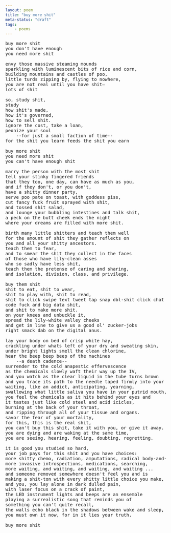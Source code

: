 ```yaml
---
layout: poem
title: "buy more shit"
meta-status: "draft"
tags: 
    - poems
---
```

<pre class="stanza">
buy more shit
you don't have enough
you need more shit

envy those massive steaming mounds
sparkling with luminescent bits of rice and corn, 
building mountains and castles of poo,
little turds zipping by, flying to nowhere,
you are not real until you have shit&mdash;
lots of shit

so, study shit, 
study
how shit's made, 
how it's governed,
how to sell shit.
ignore the cost, take a loan, 
peonize your soul
    --for just a small faction of time--
for the shit you learn feeds the shit you earn

buy more shit
you need more shit
you can't have enough shit

marry the person with the most shit
tell your stinky fingered friends
that they too, one day, can have as much as you,
and if they don't, or you don't, 
have a shitty dinner party,
serve poo pate on toast, with goddess piss,
cut fancy fuck fruit sprayed with shit, 
and tossed shit salad,
and lounge your bubbling intestines and talk shit,
a peck on the butt cheek ends the night
where your dreams are filled with more shit.

birth many little shitters and teach them well
for the amount of shit they gather reflects on
you and all your shitty ancestors.
teach them to fear, 
and to smear the shit they collect in the faces
of those who have lily-clean asses 
who so sadly have less shit,
teach them the pretense of caring and sharing,
and isolation, division, class, and privilege.

buy them shit
shit to eat, shit to wear,
shit to play with, shit to read,
shit to click swipe text tweet tap snap dbl-shit click chat
code fuck and big data shit,    
and shit to make more shit.
on your knees and unbuckle it,
spread the lily-white valley cheeks
and get in line to give us a good ol' zucker-jobs 
right smack dab on the digital anus.

lay your body on bed of crisp white hay, 
crackling under whats left of your dry and sweating skin,
under bright lights smell the clean chlorine,
hear the beep beep beep of the machines
    --a death cadence--
surrender to the cold anapestic effervescence  
as the chemicals slowly waft their way up the IV,
and you watch as the clear liquid in the tube turns brown
and you trace its path to the needle taped firmly into your crackled arm, 
waiting, like an addict, anticipating, yearning,
swallowing what little saliva you have in your putrid mouth, 
you feel the chemicals as it hits behind your eyes and 
it tastes just like cold steel and acid icicles, 
burning at the back of your throat,
and ripping through all of your tissue and organs.
savor the fear of your mortality, 
for this, this is the real shit,
you can't buy this shit, take it with you, or give it away.
you are dying and are waking at the same time, 
you are seeing, hearing, feeling, doubting, regretting.

it is good you studied so hard,
your job pays for this shit and you have choices:
more shitty chemo, radiation, amputations, radical body-and-soul-ectomies,
more invasive introspections, medications, searching,
more waiting, and waiting, and waiting, and waiting ...
and someone removed somewhere doesn't feel you and is
making a shit-ton with every shitty little choice you make,
and you, you lay alone in dark dulled pain,
with laser focus on a crack of paint,
the LED instrument lights and beeps are an ensemble
playing a surrealistic song that reminds you of 
something you can't quite recall,
the walls echo black in the shadows between wake and sleep,
you must own it now, for in it lies your truth.

buy more shit

</pre>


